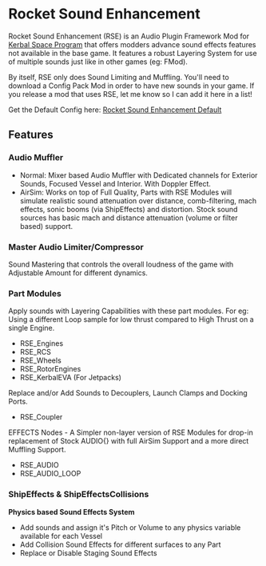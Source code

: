 # Rocket Sound Enhancement
Rocket Sound Enhancement (RSE) is an Audio Plugin Framework Mod for [Kerbal Space Program](https://www.kerbalspaceprogram.com/) that offers modders advance sound effects features not available in the base game. 
It features a robust Layering System for use of multiple sounds just like in other games (eg: FMod). 

By itself, RSE only does Sound Limiting and Muffling. You'll need to download a Config Pack Mod in order to have new sounds in your game.
If you release a mod that uses RSE, let me know so I can add it here in a list!

Get the Default Config here:
[Rocket Sound Enhancement Default](https://github.com/ensou04/RocketSoundEnhancementDefault)


## Features
### Audio Muffler
- Normal: Mixer based Audio Muffler with Dedicated channels for Exterior Sounds, Focused Vessel and Interior. With Doppler Effect.
- AirSim: Works on top of Full Quality, Parts with RSE Modules will simulate realistic sound attenuation over distance, comb-filtering, mach effects, sonic booms (via ShipEffects) and distortion. Stock sound sources has basic mach and distance attenuation (volume or filter based) support.

### Master Audio Limiter/Compressor
Sound Mastering that controls the overall loudness of the game with Adjustable Amount for different dynamics.

### Part Modules
Apply sounds with Layering Capabilities with these part modules. 
For eg: Using a different Loop sample for low thrust compared to High Thrust on a single Engine.
- RSE_Engines
- RSE_RCS
- RSE_Wheels
- RSE_RotorEngines
- RSE_KerbalEVA (For Jetpacks)

Replace and/or Add Sounds to Decouplers, Launch Clamps and Docking Ports.
- RSE_Coupler

EFFECTS Nodes - A Simpler non-layer version of RSE Modules for drop-in replacement of Stock AUDIO{} with full AirSim Support and a more direct Muffling Support.
- RSE_AUDIO
- RSE_AUDIO_LOOP

### ShipEffects & ShipEffectsCollisions 
**Physics based Sound Effects System**
- Add sounds and assign it's Pitch or Volume to any physics variable available for each Vessel
- Add Collision Sound Effects for different surfaces to any Part
- Replace or Disable Staging Sound Effects
